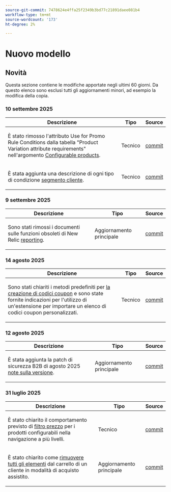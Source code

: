 ```yaml
---
source-git-commit: 7478624e4ffa25f2349b3bd77c21891daee081b4
workflow-type: tm+mt
source-wordcount: '173'
ht-degree: 2%

---
```

# Nuovo modello

## Novità

Questa sezione contiene le modifiche apportate negli ultimi 60 giorni. Da questo elenco sono esclusi tutti gli aggiornamenti minori, ad esempio la modifica della copia.

### 10 settembre 2025

<table style="table-layout:auto;">
  <thead>
    <tr>
      <th>Descrizione</th>
      <th>Tipo</th>
      <th>Source</th>
    </tr>
  </thead>
  <tbody>
    <tr>
      <td><p>È stato rimosso l'attributo Use for Promo Rule Conditions dalla tabella "Product Variation attribute requirements" nell'argomento <a href="https://experienceleague.adobe.com/it/docs/commerce-admin/catalog/products/types/product-create-configurable#product-variation-attribute-requirements">Configurable products</a>.</p>
</td>
      <td>
        Tecnico
      </td>
      <td><a href="https://github.com/AdobeDocs/commerce-admin.en/commit/7035acbe2b974ab8bdb4904e769856f0646211ea">commit</a></td>
    </tr>
    <tr>
      <td><p>È stata aggiunta una descrizione di ogni tipo di condizione <a href="https://experienceleague.adobe.com/it/docs/commerce-admin/customers/segments/customer-segment-create">segmento cliente</a>.</p>
</td>
      <td>
        Tecnico
      </td>
      <td><a href="https://github.com/AdobeDocs/commerce-admin.en/commit/3caa8f3067d534d46e4dafb5731df200723216f8">commit</a></td>
    </tr>
  </tbody>
</table>

### 9 settembre 2025

<table style="table-layout:auto;">
  <thead>
    <tr>
      <th>Descrizione</th>
      <th>Tipo</th>
      <th>Source</th>
    </tr>
  </thead>
  <tbody>
    <tr>
      <td><p>Sono stati rimossi i documenti sulle funzioni obsoleti di New Relic <a href="https://experienceleague.adobe.com/it/docs/commerce-admin/start/reporting/new-relic-reporting">reporting</a>.</p>
</td>
      <td>
        Aggiornamento principale
      </td>
      <td><a href="https://github.com/AdobeDocs/commerce-admin.en/commit/066bcb5b86cfcf5ecb8a6384e6023fd839c4dfcb">commit</a></td>
    </tr>
  </tbody>
</table>

### 14 agosto 2025

<table style="table-layout:auto;">
  <thead>
    <tr>
      <th>Descrizione</th>
      <th>Tipo</th>
      <th>Source</th>
    </tr>
  </thead>
  <tbody>
    <tr>
      <td><p>Sono stati chiariti i metodi predefiniti per <a href="https://experienceleague.adobe.com/it/docs/commerce-admin/marketing/promotions/cart-rules/price-rules-cart-coupon">la creazione di codici coupon</a> e sono state fornite indicazioni per l'utilizzo di un'estensione per importare un elenco di codici coupon personalizzati.</p>
</td>
      <td>
        Tecnico
      </td>
      <td><a href="https://github.com/AdobeDocs/commerce-admin.en/commit/95e0223bb211b03a9c9ede7b53372c33cad65885">commit</a></td>
    </tr>
  </tbody>
</table>

### 12 agosto 2025

<table style="table-layout:auto;">
  <thead>
    <tr>
      <th>Descrizione</th>
      <th>Tipo</th>
      <th>Source</th>
    </tr>
  </thead>
  <tbody>
    <tr>
      <td><p>È stata aggiunta la patch di sicurezza B2B di agosto 2025 <a href="https://experienceleague.adobe.com/it/docs/commerce-admin/b2b/release-notes">note sulla versione</a>.</p>
</td>
      <td>
        Aggiornamento principale
      </td>
      <td><a href="https://github.com/AdobeDocs/commerce-admin.en/commit/0ff127d55e62cc13241d9b6285f36a1bb56d8162">commit</a></td>
    </tr>
  </tbody>
</table>

### 31 luglio 2025

<table style="table-layout:auto;">
  <thead>
    <tr>
      <th>Descrizione</th>
      <th>Tipo</th>
      <th>Source</th>
    </tr>
  </thead>
  <tbody>
    <tr>
      <td><p>È stato chiarito il comportamento previsto di <a href="https://experienceleague.adobe.com/it/docs/commerce-admin/catalog/catalog/navigation/navigation-layered#price-navigation">filtro prezzo</a> per i prodotti configurabili nella navigazione a più livelli.</p>
</td>
      <td>
        Tecnico
      </td>
      <td><a href="https://github.com/AdobeDocs/commerce-admin.en/commit/3227227b6cf4f159b40fda8a5a165a7097f8a0bd">commit</a></td>
    </tr>
    <tr>
      <td><p>È stato chiarito come <a href="https://experienceleague.adobe.com/it/docs/commerce-admin/stores-sales/point-of-purchase/assist/shopping-assisted-cart-manage">rimuovere tutti gli elementi</a> dal carrello di un cliente in modalità di acquisto assistito.</p>
</td>
      <td>
        Aggiornamento principale
      </td>
      <td><a href="https://github.com/AdobeDocs/commerce-admin.en/commit/193248c1fce55c950b22ec8d86613d23be1ead11">commit</a></td>
    </tr>
  </tbody>
</table>
